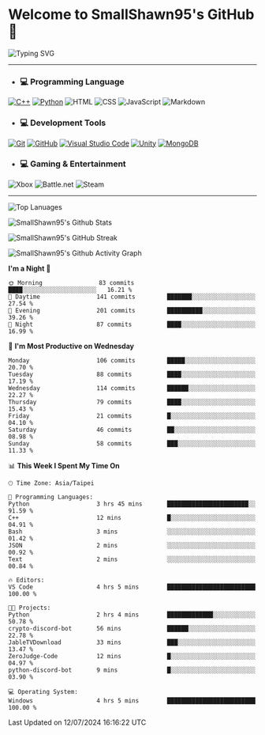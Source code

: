 # Welcome to SmallShawn95's GitHub 👋

![Typing SVG](https://readme-typing-svg.demolab.com/?lines=print("Hello,+world");cout+>>+"Hello,+world!";console.log("Hello,+world!")&center=true&vCenter=true&size=22&random=true)

***
<!-- https://shields.io/, https://simpleicons.org/ -->
* ### 💻 Programming Language
[![C++](https://img.shields.io/badge/-C++-00599C?style=flat-square&logo=cplusplus)](https://cplusplus.com/)
[![Python](https://img.shields.io/badge/-Python-3776AB?style=flat-square&logo=python&logoColor=white)](https://www.python.org/)
![HTML](https://img.shields.io/badge/-HTML-E34F26?style=flat-square&logo=html5&logoColor=white)
![CSS](https://img.shields.io/badge/-CSS-1572B6?style=flat-square&logo=css3)
![JavaScript](https://img.shields.io/badge/-JavaScript-F7DF1E?style=flat-square&logo=javascript&logoColor=white)
![Markdown](https://img.shields.io/badge/-Markdown-000000?style=flat-square&logo=markdown)
* ### 💻 Development Tools
[![Git](https://img.shields.io/badge/-Git-f05032?style=flat-square&logo=git&logoColor=white)](https://git-scm.com/)
[![GitHub](https://img.shields.io/badge/-GitHub-181717?style=flat-square&logo=github)](https://github.com/)
[![Visual Studio Code](https://img.shields.io/badge/-Visual%20Studio%20Code-007ACC?style=flat-square&logo=visualstudiocode)](https://code.visualstudio.com/)
[![Unity](https://img.shields.io/badge/-Unity-000000?style=flat-square&logo=unity)](https://unity.com/)
[![MongoDB](https://img.shields.io/badge/-MongoDB-47A248?style=flat-square&logo=mongodb&logoColor=white)](https://www.mongodb.com/)
* ### 💻 Gaming & Entertainment
![Xbox](https://img.shields.io/badge/-Xbox-107C10?style=flat-square&logo=xbox)
![Battle.net](https://img.shields.io/badge/-Battle.net-4381C3?style=flat-square&logo=battledotnet&logoColor=white)
![Steam](https://img.shields.io/badge/-Steam-000000?style=flat-square&logo=steam)
***

<!-- ![GitHub User's Stars](https://img.shields.io/github/stars/smallshawn95?color=orange&label=Stars&labelColor=yellow) -->
<!-- ![GitHub Followers](https://img.shields.io/github/followers/smallshawn95?color=orange&label=Followers&labelColor=FFDBAC) -->

![Top Lanuages](https://github-readme-stats.vercel.app/api/top-langs/?username=smallshawn95&theme=holi&layout=donut&size_weight=0.5&count_weight=0.5&exclude_repo=smallshawn95.github.io)

![SmallShawn95's Github Stats](https://github-readme-stats.vercel.app/api?username=smallshawn95&theme=holi&show_icons=true&rank_icon=github)

![SmallShawn95's GitHub Streak](https://streak-stats.demolab.com/?user=smallshawn95&theme=holi-theme&date_format=M%20j%5B%2C%20Y%5D)

![SmallShawn95's Github Activity Graph](https://github-readme-activity-graph.vercel.app/graph?username=smallshawn95&theme=tokyo-night)

<!-- ![SmallShawn95's WakaTime Stats](https://github-readme-stats.vercel.app/api/wakatime?username=smallshawn95) -->
<!-- ![Repositorie Card](https://github-readme-stats.vercel.app/api/pin/?username=smallshawn95&repo=Python-Discord-Bot-Course&theme=holi) -->
<!-- ![Repositorie Card](https://github-readme-stats.vercel.app/api/pin/?username=smallshawn95&repo=ZeroJudge-Code&theme=holi) -->

<!--START_SECTION:waka-->
**I'm a Night 🦉** 

```text
🌞 Morning                83 commits          ████░░░░░░░░░░░░░░░░░░░░░   16.21 % 
🌆 Daytime                141 commits         ███████░░░░░░░░░░░░░░░░░░   27.54 % 
🌃 Evening                201 commits         ██████████░░░░░░░░░░░░░░░   39.26 % 
🌙 Night                  87 commits          ████░░░░░░░░░░░░░░░░░░░░░   16.99 % 
```
📅 **I'm Most Productive on Wednesday** 

```text
Monday                   106 commits         █████░░░░░░░░░░░░░░░░░░░░   20.70 % 
Tuesday                  88 commits          ████░░░░░░░░░░░░░░░░░░░░░   17.19 % 
Wednesday                114 commits         ██████░░░░░░░░░░░░░░░░░░░   22.27 % 
Thursday                 79 commits          ████░░░░░░░░░░░░░░░░░░░░░   15.43 % 
Friday                   21 commits          █░░░░░░░░░░░░░░░░░░░░░░░░   04.10 % 
Saturday                 46 commits          ██░░░░░░░░░░░░░░░░░░░░░░░   08.98 % 
Sunday                   58 commits          ███░░░░░░░░░░░░░░░░░░░░░░   11.33 % 
```


📊 **This Week I Spent My Time On** 

```text
🕑︎ Time Zone: Asia/Taipei

💬 Programming Languages: 
Python                   3 hrs 45 mins       ███████████████████████░░   91.59 % 
C++                      12 mins             █░░░░░░░░░░░░░░░░░░░░░░░░   04.91 % 
Bash                     3 mins              ░░░░░░░░░░░░░░░░░░░░░░░░░   01.42 % 
JSON                     2 mins              ░░░░░░░░░░░░░░░░░░░░░░░░░   00.92 % 
Text                     2 mins              ░░░░░░░░░░░░░░░░░░░░░░░░░   00.84 % 

🔥 Editors: 
VS Code                  4 hrs 5 mins        █████████████████████████   100.00 % 

🐱‍💻 Projects: 
Python                   2 hrs 4 mins        █████████████░░░░░░░░░░░░   50.78 % 
crypto-discord-bot       56 mins             ██████░░░░░░░░░░░░░░░░░░░   22.78 % 
JableTVDownload          33 mins             ███░░░░░░░░░░░░░░░░░░░░░░   13.47 % 
ZeroJudge-Code           12 mins             █░░░░░░░░░░░░░░░░░░░░░░░░   04.97 % 
python-discord-bot       9 mins              █░░░░░░░░░░░░░░░░░░░░░░░░   03.90 % 

💻 Operating System: 
Windows                  4 hrs 5 mins        █████████████████████████   100.00 % 
```


 Last Updated on 12/07/2024 16:16:22 UTC
<!--END_SECTION:waka-->

<!--
**smallshawn95/smallshawn95** is a ✨ _special_ ✨ repository because its `README.md` (this file) appears on your GitHub profile.

- 🔭 I’m currently working on ...
- 🌱 I’m currently learning ...
- 👯 I’m looking to collaborate on ...
- 🤔 I’m looking for help with ...
- 💬 Ask me about ...
- 📫 How to reach me: ...
- 😄 Pronouns: ...
- ⚡ Fun fact: ...
-->
